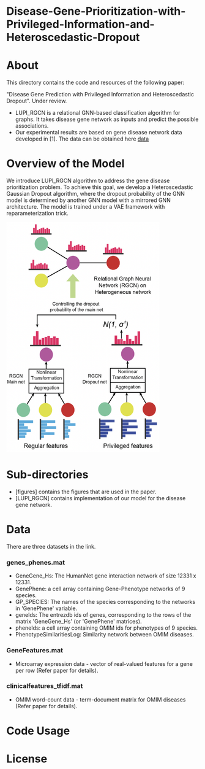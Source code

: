 # Disease-Gene-Prioritization-with-Privileged-Information-and-Heteroscedastic-Dropout

About
====

This directory contains the code and resources of the following paper:

"Disease Gene Prediction with Privileged Information and Heteroscedastic Dropout". Under review.

- LUPI_RGCN is a relational GNN-based classification algorithm for graphs. It takes disease gene network as inputs and predict the possible associations.  
- Our experimental results are based on gene disease network data developed in [1]. The data can be obtained here [data](https://drive.google.com/drive/folders/1y5ZSxHq6psjfVE2OreyjJQ7xsZlIq4kL?usp=sharing)

Overview of the Model
====
We introduce LUPI_RGCN algorithm to address the gene disease prioritization problem. To achieve this goal, we develop a Heteroscedastic Gaussian Dropout algorithm, where the dropout probability of the GNN model is determined by another GNN model with a mirrored GNN architecture. The model is trained under a VAE framework with reparameterization trick. 

<img width="400" height="600" src="https://github.com/juanshu30/Disease-Gene-Prioritization-with-Privileged-Information-and-Heteroscedastic-Dropout/blob/main/figures/model.png"/>

Sub-directories
====
- [figures] contains the figures that are used in the paper.
- [LUPI_RGCN] contains implementation of our model for the disease gene network.

Data
====
There are three datasets in the link. 

### genes_phenes.mat

- GeneGene_Hs: The HumanNet gene interaction network of size 12331 x 12331.
- GenePhene: a cell array containing Gene-Phenotype networks of 9 species.
- GP_SPECIES: The names of the species corresponding to the networks in 'GenePhene' variable.
- geneIds: The entrezdb ids of genes, corresponding to the rows of the matrix 'GeneGene_Hs' (or 'GenePhene' matrices).
- pheneIds: a cell array containing OMIM ids for phenotypes of 9 species.
- PhenotypeSimilaritiesLog: Similarity network between OMIM diseases.

### GeneFeatures.mat
- Microarray expression data - vector of real-valued features for a gene per row (Refer paper for details).

### clinicalfeatures_tfidf.mat
- OMIM word-count data - term-document matrix for OMIM diseases (Refer paper for details).

Code Usage
====


License
====

